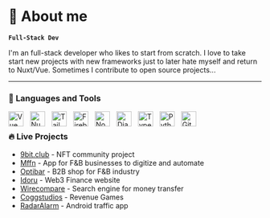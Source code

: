 #  👋 About me

**`Full-Stack Dev`**

I'm an full-stack developer who likes to start from scratch. I love to take start new projects with new frameworks just to later hate myself and return to Nuxt/Vue. Sometimes I contribute to open source projects... 


---

### 🧰 Languages and Tools

<img align="left" alt="Vue" width="30px" style="padding-right:10px;" src="https://cdn.jsdelivr.net/gh/devicons/devicon/icons/vuejs/vuejs-original.svg"/>
<img align="left" alt="Nuxt" width="30px" style="padding-right:10px;" src="https://cdn.jsdelivr.net/gh/devicons/devicon/icons/nuxtjs/nuxtjs-original.svg" />
<img align="left" alt="Tailwind" width="30px" style="padding-right:10px;" src="https://cdn.jsdelivr.net/gh/devicons/devicon/icons/tailwindcss/tailwindcss-plain.svg" />
<img align="left" alt="Firebase" width="30px" style="padding-right:10px;" src="https://cdn.jsdelivr.net/gh/devicons/devicon/icons/firebase/firebase-plain-wordmark.svg" />
<img align="left" alt="NodeJS" width="30px" style="padding-right:10px;" src="https://cdn.jsdelivr.net/gh/devicons/devicon/icons/nodejs/nodejs-original.svg" />
<img align="left" alt="Django" width="30px" style="padding-right:10px;" src="https://cdn.jsdelivr.net/gh/devicons/devicon/icons/django/django-plain.svg" />
<img align="left" alt="TypeScript" width="30px" style="padding-right:10px;" 
src="https://cdn.jsdelivr.net/gh/devicons/devicon/icons/typescript/typescript-original.svg" />
<img align="left" alt="Python" width="30px" style="padding-right:10px;" src="https://cdn.jsdelivr.net/gh/devicons/devicon/icons/python/python-plain.svg" />
<img align="left" alt="Git" width="30px" style="padding-right:10px;" src="https://cdn.jsdelivr.net/gh/devicons/devicon/icons/git/git-original.svg" />
<br />

### 🔥 Live Projects 

 - [9bit.club](https://9bit.club) - NFT community project
 - [Mffn](https://mffn.io/) - App for F&B businesses to digitize and automate
 - [Optibar](https://optibar.si/) - B2B shop for F&B  industry
 - [Idoru](https://app.idoru.capital/) - Web3 Finance website
 - [Wirecompare](https://wirecompare.com/) - Search engine for money transfer 
 - [Coggstudios](https://coggstudios.com/) - Revenue Games
 - [RadarAlarm](https://play.google.com/store/apps/details?id=si.topapp.radaralarm) - Android traffic app
